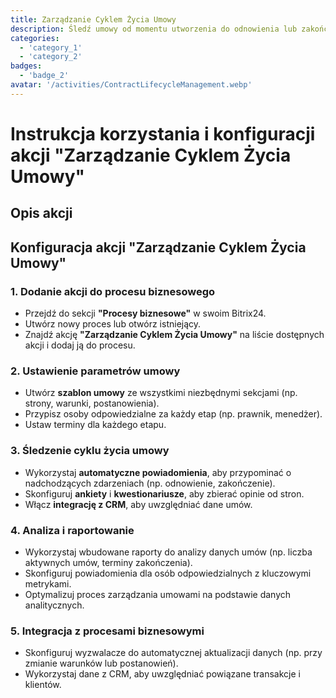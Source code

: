 ```yaml
---
title: Zarządzanie Cyklem Życia Umowy
description: Śledź umowy od momentu utworzenia do odnowienia lub zakończenia.
categories: 
  - 'category_1'
  - 'category_2'
badges: 
  - 'badge_2'
avatar: '/activities/ContractLifecycleManagement.webp'
---
```


# Instrukcja korzystania i konfiguracji akcji "Zarządzanie Cyklem Życia Umowy"

## Opis akcji

## Konfiguracja akcji "Zarządzanie Cyklem Życia Umowy"

### 1. Dodanie akcji do procesu biznesowego
- Przejdź do sekcji **"Procesy biznesowe"** w swoim Bitrix24.
- Utwórz nowy proces lub otwórz istniejący.
- Znajdź akcję **"Zarządzanie Cyklem Życia Umowy"** na liście dostępnych akcji i dodaj ją do procesu.

### 2. Ustawienie parametrów umowy
- Utwórz **szablon umowy** ze wszystkimi niezbędnymi sekcjami (np. strony, warunki, postanowienia).
- Przypisz osoby odpowiedzialne za każdy etap (np. prawnik, menedżer).
- Ustaw terminy dla każdego etapu.

### 3. Śledzenie cyklu życia umowy
- Wykorzystaj **automatyczne powiadomienia**, aby przypominać o nadchodzących zdarzeniach (np. odnowienie, zakończenie).
- Skonfiguruj **ankiety** i **kwestionariusze**, aby zbierać opinie od stron.
- Włącz **integrację z CRM**, aby uwzględniać dane umów.

### 4. Analiza i raportowanie
- Wykorzystaj wbudowane raporty do analizy danych umów (np. liczba aktywnych umów, terminy zakończenia).
- Skonfiguruj powiadomienia dla osób odpowiedzialnych z kluczowymi metrykami.
- Optymalizuj proces zarządzania umowami na podstawie danych analitycznych.

### 5. Integracja z procesami biznesowymi
- Skonfiguruj wyzwalacze do automatycznej aktualizacji danych (np. przy zmianie warunków lub postanowień).
- Wykorzystaj dane z CRM, aby uwzględniać powiązane transakcje i klientów.